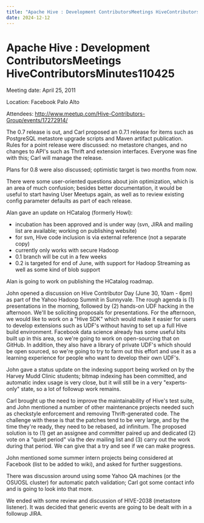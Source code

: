 ```yaml
---
title: "Apache Hive : Development ContributorsMeetings HiveContributorsMinutes110425"
date: 2024-12-12
---
```


# Apache Hive : Development ContributorsMeetings HiveContributorsMinutes110425

Meeting date: April 25, 2011

Location: Facebook Palo Alto

Attendees: <http://www.meetup.com/Hive-Contributors-Group/events/17272914/>

The 0.7 release is out, and Carl proposed an 0.7.1 release for items such as PostgreSQL metastore upgrade scripts and Maven artifact publication. Rules for a point release were discussed: no metastore changes, and no changes to API's such as Thrift and extension interfaces. Everyone was fine with this; Carl will manage the release.

Plans for 0.8 were also discussed; optimistic target is two months from now.

There were some user-oriented questions about join optimization, which is an area of much confusion; besides better documentation, it would be useful to start having User Meetups again, as well as to review existing config parameter defaults as part of each release.

Alan gave an update on HCatalog (formerly Howl):

* incubation has been approved and is under way (svn, JIRA and mailing list are available; working on publishing website)
* for svn, Hive code inclusion is via external reference (not a separate copy)
* currently only works with secure Hadoop
* 0.1 branch will be cut in a few weeks
* 0.2 is targeted for end of June, with support for Hadoop Streaming as well as some kind of blob support

Alan is going to work on publishing the HCatalog roadmap.

John opened a discussion on Hive Contributor Day (June 30, 10am - 6pm) as part of the Yahoo Hadoop Summit in Sunnyvale. The rough agenda is (1) presentations in the morning, followed by (2) hands-on UDF hacking in the afternoon. We'll be soliciting proposals for presentations. For the afternoon, we would like to work on a "Hive SDK" which would make it easier for users to develop extensions such as UDF's without having to set up a full Hive build environment. Facebook data science already has some useful bits built up in this area, so we're going to work on open-sourcing that on GitHub. In addition, they also have a library of private UDF's which should be open sourced, so we're going to try to farm out this effort and use it as a learning experience for people who want to develop their own UDF's.

John gave a status update on the indexing support being worked on by the Harvey Mudd Clinic students; bitmap indexing has been committed, and automatic index usage is very close, but it will still be in a very "experts-only" state, so a lot of followup work remains.

Carl brought up the need to improve the maintainability of Hive's test suite, and John mentioned a number of other maintenance projects needed such as checkstyle enforcement and removing Thrift-generated code. The challenge with these is that the patches tend to be very large, and by the time they're ready, they need to be rebased, ad infinitum. The proposed solution is to (1) get an assignee and committer paired up and dedicated (2) vote on a "quiet period" via the dev mailing list and (3) carry out the work during that period. We can give that a try and see if we can make progress.

John mentioned some summer intern projects being considered at Facebook (list to be added to wiki), and asked for further suggestions.

There was discussion around using some Yahoo QA machines (or the OSUOSL cluster) for automatic patch validation; Carl got some contact info and is going to look into that more.

We ended with some review and discussion of HIVE-2038 (metastore listener). It was decided that generic events are going to be dealt with in a followup JIRA.

 

 

